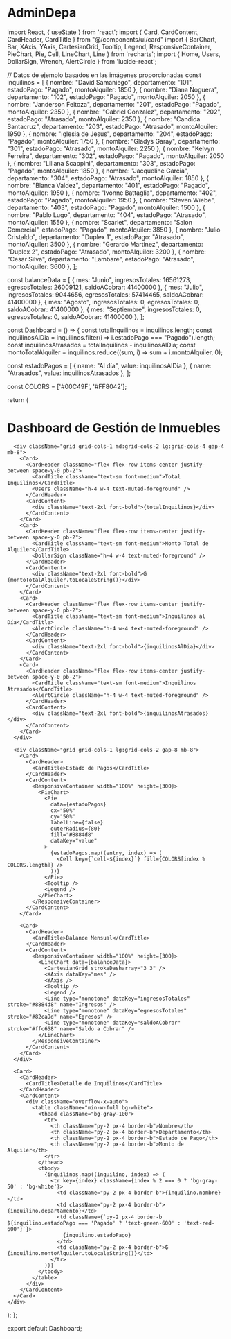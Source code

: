 # AdminDepa
import React, { useState } from 'react';
import { Card, CardContent, CardHeader, CardTitle } from "@/components/ui/card"
import { 
  BarChart, 
  Bar, 
  XAxis, 
  YAxis, 
  CartesianGrid, 
  Tooltip, 
  Legend, 
  ResponsiveContainer,
  PieChart,
  Pie,
  Cell,
  LineChart,
  Line
} from 'recharts';
import { Home, Users, DollarSign, Wrench, AlertCircle } from 'lucide-react';

// Datos de ejemplo basados en las imágenes proporcionadas
const inquilinos = [
  { nombre: "David Samaniego", departamento: "101", estadoPago: "Pagado", montoAlquiler: 1850 },
  { nombre: "Diana Noguera", departamento: "102", estadoPago: "Pagado", montoAlquiler: 2050 },
  { nombre: "Janderson Feitoza", departamento: "201", estadoPago: "Pagado", montoAlquiler: 2350 },
  { nombre: "Gabriel Gonzalez", departamento: "202", estadoPago: "Atrasado", montoAlquiler: 2350 },
  { nombre: "Candida Santacruz", departamento: "203", estadoPago: "Atrasado", montoAlquiler: 1950 },
  { nombre: "Iglesia de Jesus", departamento: "204", estadoPago: "Pagado", montoAlquiler: 1750 },
  { nombre: "Gladys Garay", departamento: "301", estadoPago: "Atrasado", montoAlquiler: 2250 },
  { nombre: "Kelvyn Ferreira", departamento: "302", estadoPago: "Pagado", montoAlquiler: 2050 },
  { nombre: "Liliana Scappini", departamento: "303", estadoPago: "Pagado", montoAlquiler: 1850 },
  { nombre: "Jacqueline Garcia", departamento: "304", estadoPago: "Atrasado", montoAlquiler: 1850 },
  { nombre: "Blanca Valdez", departamento: "401", estadoPago: "Pagado", montoAlquiler: 1950 },
  { nombre: "Ivonne Battaglia", departamento: "402", estadoPago: "Pagado", montoAlquiler: 1950 },
  { nombre: "Steven Wiebe", departamento: "403", estadoPago: "Pagado", montoAlquiler: 1500 },
  { nombre: "Pablo Lugo", departamento: "404", estadoPago: "Atrasado", montoAlquiler: 1550 },
  { nombre: "Scarlet", departamento: "Salon Comercial", estadoPago: "Pagado", montoAlquiler: 3850 },
  { nombre: "Julio Cristaldo", departamento: "Duplex 1", estadoPago: "Atrasado", montoAlquiler: 3500 },
  { nombre: "Gerardo Martinez", departamento: "Duplex 2", estadoPago: "Atrasado", montoAlquiler: 3200 },
  { nombre: "Cesar Silva", departamento: "Lambare", estadoPago: "Atrasado", montoAlquiler: 3600 },
];

const balanceData = [
  { mes: "Junio", ingresosTotales: 16561273, egresosTotales: 26009121, saldoACobrar: 41400000 },
  { mes: "Julio", ingresosTotales: 9044656, egresosTotales: 57414465, saldoACobrar: 41400000 },
  { mes: "Agosto", ingresosTotales: 0, egresosTotales: 0, saldoACobrar: 41400000 },
  { mes: "Septiembre", ingresosTotales: 0, egresosTotales: 0, saldoACobrar: 41400000 },
];

const Dashboard = () => {
  const totalInquilinos = inquilinos.length;
  const inquilinosAlDia = inquilinos.filter(i => i.estadoPago === "Pagado").length;
  const inquilinosAtrasados = totalInquilinos - inquilinosAlDia;
  const montoTotalAlquiler = inquilinos.reduce((sum, i) => sum + i.montoAlquiler, 0);

  const estadoPagos = [
    { name: "Al día", value: inquilinosAlDia },
    { name: "Atrasados", value: inquilinosAtrasados },
  ];

  const COLORS = ['#00C49F', '#FF8042'];

  return (
    <div className="p-4">
      <h1 className="text-3xl font-bold mb-6">Dashboard de Gestión de Inmuebles</h1>
      
      <div className="grid grid-cols-1 md:grid-cols-2 lg:grid-cols-4 gap-4 mb-8">
        <Card>
          <CardHeader className="flex flex-row items-center justify-between space-y-0 pb-2">
            <CardTitle className="text-sm font-medium">Total Inquilinos</CardTitle>
            <Users className="h-4 w-4 text-muted-foreground" />
          </CardHeader>
          <CardContent>
            <div className="text-2xl font-bold">{totalInquilinos}</div>
          </CardContent>
        </Card>
        <Card>
          <CardHeader className="flex flex-row items-center justify-between space-y-0 pb-2">
            <CardTitle className="text-sm font-medium">Monto Total de Alquiler</CardTitle>
            <DollarSign className="h-4 w-4 text-muted-foreground" />
          </CardHeader>
          <CardContent>
            <div className="text-2xl font-bold">₲ {montoTotalAlquiler.toLocaleString()}</div>
          </CardContent>
        </Card>
        <Card>
          <CardHeader className="flex flex-row items-center justify-between space-y-0 pb-2">
            <CardTitle className="text-sm font-medium">Inquilinos al Día</CardTitle>
            <AlertCircle className="h-4 w-4 text-muted-foreground" />
          </CardHeader>
          <CardContent>
            <div className="text-2xl font-bold">{inquilinosAlDia}</div>
          </CardContent>
        </Card>
        <Card>
          <CardHeader className="flex flex-row items-center justify-between space-y-0 pb-2">
            <CardTitle className="text-sm font-medium">Inquilinos Atrasados</CardTitle>
            <AlertCircle className="h-4 w-4 text-muted-foreground" />
          </CardHeader>
          <CardContent>
            <div className="text-2xl font-bold">{inquilinosAtrasados}</div>
          </CardContent>
        </Card>
      </div>

      <div className="grid grid-cols-1 lg:grid-cols-2 gap-8 mb-8">
        <Card>
          <CardHeader>
            <CardTitle>Estado de Pagos</CardTitle>
          </CardHeader>
          <CardContent>
            <ResponsiveContainer width="100%" height={300}>
              <PieChart>
                <Pie
                  data={estadoPagos}
                  cx="50%"
                  cy="50%"
                  labelLine={false}
                  outerRadius={80}
                  fill="#8884d8"
                  dataKey="value"
                >
                  {estadoPagos.map((entry, index) => (
                    <Cell key={`cell-${index}`} fill={COLORS[index % COLORS.length]} />
                  ))}
                </Pie>
                <Tooltip />
                <Legend />
              </PieChart>
            </ResponsiveContainer>
          </CardContent>
        </Card>

        <Card>
          <CardHeader>
            <CardTitle>Balance Mensual</CardTitle>
          </CardHeader>
          <CardContent>
            <ResponsiveContainer width="100%" height={300}>
              <LineChart data={balanceData}>
                <CartesianGrid strokeDasharray="3 3" />
                <XAxis dataKey="mes" />
                <YAxis />
                <Tooltip />
                <Legend />
                <Line type="monotone" dataKey="ingresosTotales" stroke="#8884d8" name="Ingresos" />
                <Line type="monotone" dataKey="egresosTotales" stroke="#82ca9d" name="Egresos" />
                <Line type="monotone" dataKey="saldoACobrar" stroke="#ffc658" name="Saldo a Cobrar" />
              </LineChart>
            </ResponsiveContainer>
          </CardContent>
        </Card>
      </div>

      <Card>
        <CardHeader>
          <CardTitle>Detalle de Inquilinos</CardTitle>
        </CardHeader>
        <CardContent>
          <div className="overflow-x-auto">
            <table className="min-w-full bg-white">
              <thead className="bg-gray-100">
                <tr>
                  <th className="py-2 px-4 border-b">Nombre</th>
                  <th className="py-2 px-4 border-b">Departamento</th>
                  <th className="py-2 px-4 border-b">Estado de Pago</th>
                  <th className="py-2 px-4 border-b">Monto de Alquiler</th>
                </tr>
              </thead>
              <tbody>
                {inquilinos.map((inquilino, index) => (
                  <tr key={index} className={index % 2 === 0 ? 'bg-gray-50' : 'bg-white'}>
                    <td className="py-2 px-4 border-b">{inquilino.nombre}</td>
                    <td className="py-2 px-4 border-b">{inquilino.departamento}</td>
                    <td className={`py-2 px-4 border-b ${inquilino.estadoPago === 'Pagado' ? 'text-green-600' : 'text-red-600'}`}>
                      {inquilino.estadoPago}
                    </td>
                    <td className="py-2 px-4 border-b">₲ {inquilino.montoAlquiler.toLocaleString()}</td>
                  </tr>
                ))}
              </tbody>
            </table>
          </div>
        </CardContent>
      </Card>
    </div>
  );
};

export default Dashboard;
